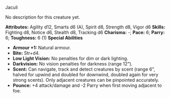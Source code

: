 Jaculi

No description for this creature yet.

**Attributes:** Agility d12, Smarts d6 (A), Spirit d8, Strength d8,
Vigor d6
**Skills:** Fighting d8, Notice d6, Stealth d8, Tracking d6
**Charisma:** -; **Pace:** 6; **Parry:** 6; **Toughness:** 6 (1)
**Special Abilities**
- **Armour +1:** Natural armour.
- **Bite:** Str+d4.
- **Low Light Vision:** No penalties for dim or dark lighting.
- **Darkvision:** No vision penalties for darkness (range 12").
- **Scent:** Can navigate, track and detect creatures by scent (range
6", halved for upwind and doubled for downwind, doubled again for very
strong scents). Only adjacent creatures can be pinpointed accurately.
- **Pounce:** +4 attack/damage and -2 Parry when first moving adjacent
to foe.


